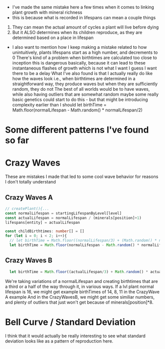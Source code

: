- I've made the same mistake here a few times when it comes to linking plant growth with mineral richness
- this is because what is recorded in lifespans can mean a couple things

1) They can mean the actual amount of cycles a plant will live before dying
2) But it ALSO determines when its children reproduce, as they are determined based on a place in lifespan

- I also want to mention how I keep making a mistake related to how unintuitively,
plants lifespans start as a high number, and decrements to 0
There's kind of a problem when birthtimes are calculated too close to inception
this is dangerous basically, because it can lead to these instantaneous flashes of growth
which is not what I want
I guess I want there to be a delay
What I've also found is that I actually really do like how the waves look
i.e., when birthtimes are determined in a straightforward way,
they produce waves
but when they are sufficiently random, they do not
The best of all worlds would be to have waves, while also having outliers that are somewhat random
maybe some really basic genetics could start to do this -
but that might be introducing complexity earlier than I should
let birthTime = Math.floor(normalLifespan - Math.random() * normalLifespan/2)

# Some different patterns I've found so far

# Crazy Waves
These are mistakes I made that led to some cool wave behavior for reasons I don't totally understand

## Crazy Waves A
```ts
// createPlant(){...
const normalLifespan = startingLifespanByLevel[level]
const actualLifespan = normalLifespan / (minerals[position]+1)
lifespans[entity] = actualLifespan

const childBirthtimes: number[] = []
for (let i = 0; i < 2; i++){
  // let birthTime = Math.floor((normalLifespan/3) + (Math.random() * normalLifespan / 3))
  let birthTime = Math.floor(normalLifespan - Math.random() * normalLifespan/2)
```

## Crazy Waves B
```ts
  let birthTime = Math.floor((actualLifespan/3) + Math.random() * actualLifespan / 3) + minerals[position] * 8
```

We're taking variations of a normalLifespan and creating birthtimes that are a third or a half of the way through it, in various ways.
If a lvl plant normal lifespan is 16, we might get example birthTimes of 14, 8, 11 in the CrazyWave A example
And in the CrazyWavesB, we might get some similiar numbers, and plenty of outliers that just won't get because of minerals[position]*8.

# Bell Curve / Standard Deviation
I think that it would actually be really interesting to see what standard deviation looks like as a pattern of reproduction here.